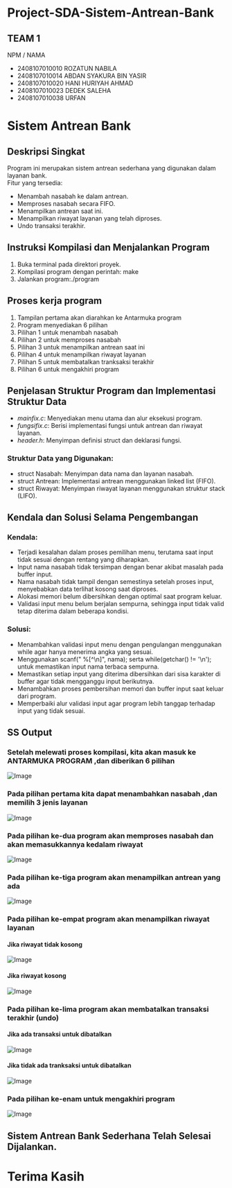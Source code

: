 # Project-SDA-Sistem-Antrean-Bank
## TEAM 1
NPM / NAMA 
- 2408107010010 ROZATUN NABILA
- 2408107010014 ABDAN SYAKURA BIN YASIR
- 2408107010020 HANI HURIYAH AHMAD
- 2408107010023 DEDEK SALEНА
- 2408107010038 URFAN

# Sistem Antrean Bank

## Deskripsi Singkat
Program ini merupakan sistem antrean sederhana yang digunakan dalam layanan bank.  
Fitur yang tersedia:
- Menambah nasabah ke dalam antrean.
- Memproses nasabah secara FIFO.
- Menampilkan antrean saat ini.
- Menampilkan riwayat layanan yang telah diproses.
- Undo transaksi terakhir.

## Instruksi Kompilasi dan Menjalankan Program
1. Buka terminal pada direktori proyek.
2. Kompilasi program dengan perintah:
   make
3. Jalankan program:./program
   
 ## Proses kerja program
1. Tampilan pertama akan diarahkan ke Antarmuka program 
2. Program menyediakan 6 pilihan
3. Pilihan 1 untuk menambah nasabah
4. Pilihan 2 untuk memproses nasabah
5. Pilihan 3 untuk menampilkan antrean saat ini
6. Pilihan 4 untuk menampilkan riwayat layanan
7. Pilihan 5 untuk membatalkan tranksaksi terakhir
8. Pilihan 6 untuk mengakhiri program
   
## Penjelasan Struktur Program dan Implementasi Struktur Data
- *mainfix.c*: Menyediakan menu utama dan alur eksekusi program.
- *fungsifix.c*: Berisi implementasi fungsi untuk antrean dan riwayat layanan.
- *header.h*: Menyimpan definisi struct dan deklarasi fungsi.

### Struktur Data yang Digunakan:
- struct Nasabah: Menyimpan data nama dan layanan nasabah.
- struct Antrean: Implementasi antrean menggunakan linked list (FIFO).
- struct Riwayat: Menyimpan riwayat layanan menggunakan struktur stack (LIFO).

## Kendala dan Solusi Selama Pengembangan
### Kendala:
- Terjadi kesalahan dalam proses pemilihan menu, terutama saat input tidak sesuai dengan rentang yang diharapkan.
- Input nama nasabah tidak tersimpan dengan benar akibat masalah pada buffer input.
- Nama nasabah tidak tampil dengan semestinya setelah proses input, menyebabkan data terlihat kosong saat diproses.
- Alokasi memori belum dibersihkan dengan optimal saat program keluar.
- Validasi input menu belum berjalan sempurna, sehingga input tidak valid tetap diterima dalam beberapa kondisi.

### Solusi:
- Menambahkan validasi input menu dengan pengulangan menggunakan while agar hanya menerima angka yang sesuai.
- Menggunakan scanf(" %[^\n]", nama); serta while(getchar() != '\n'); untuk memastikan input nama terbaca sempurna.
- Memastikan setiap input yang diterima dibersihkan dari sisa karakter di buffer agar tidak mengganggu input berikutnya.
- Menambahkan proses pembersihan memori dan buffer input saat keluar dari program.
- Memperbaiki alur validasi input agar program lebih tanggap terhadap input yang tidak sesuai.

## SS Output
### Setelah melewati proses kompilasi, kita akan masuk ke ANTARMUKA PROGRAM ,dan diberikan 6 pilihan
 ![Image](https://github.com/user-attachments/assets/bd039249-9331-4271-ace2-75bf5356f766)

### Pada pilihan pertama kita dapat menambahkan nasabah ,dan memilih 3 jenis layanan
 ![Image](https://github.com/user-attachments/assets/dacbdb17-153f-4c5b-ad8e-227b84bdbffe)

### Pada pilihan ke-dua program akan memproses nasabah dan akan memasukkannya kedalam riwayat
 ![Image](https://github.com/user-attachments/assets/e5eb1882-e77c-4b77-82dc-0a3a0ada636a)

### Pada pilihan ke-tiga program akan menampilkan antrean yang ada
![Image](https://github.com/user-attachments/assets/0ab65f20-7779-4080-9adb-ca17ec3dc132)

### Pada pilihan ke-empat program akan menampilkan riwayat layanan

#### Jika riwayat tidak kosong
 ![Image](https://github.com/user-attachments/assets/8567fe1b-c0c9-43d4-a823-cdcdc1c5a78d)
#### Jika riwayat kosong
 ![Image](https://github.com/user-attachments/assets/7f51e08b-211c-46ed-903a-dced790a9293)

### Pada pilihan ke-lima program akan membatalkan transaksi terakhir (undo)

#### Jika ada transaksi untuk dibatalkan
![Image](https://github.com/user-attachments/assets/98a46cc5-4172-4125-8b3b-088043c34ef1)
#### Jika tidak ada tranksaksi untuk dibatalkan
![Image](https://github.com/user-attachments/assets/d5c6d2d6-8a43-45f9-9f37-80d7ea6f3ea4)

### Pada pilihan ke-enam untuk mengakhiri program
 ![Image](https://github.com/user-attachments/assets/b01aaed7-158c-436d-967c-d216b21f0570)
 
##  Sistem Antrean Bank Sederhana Telah Selesai Dijalankan.
# Terima Kasih 





